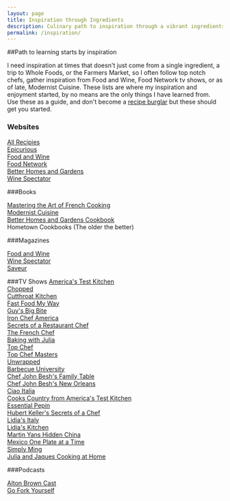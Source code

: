 ```yaml
---
layout: page
title: Inspiration through Ingredients
description: Culinary path to inspiration through a vibrant ingredients, local Farmers Markets, reading top chefs tweets, read magazines like Modernist Cuisine, and watch and sometimes critique television shows. 
permalink: /inspiration/
---
```


##Path to learning starts by inspiration

I need inspiration at times that doesn't just come from a single ingredient, a trip to Whole Foods, or the Farmers Market, so I often follow top notch chefs, gather inspiration from Food and Wine, Food Network tv shows, or as of late, Modernist Cuisine. These lists are where my inspiration and enjoyment started, by no means are the only things I have learned from. Use these as a guide, and don't become a [recipe burglar](http://www.foodandwine.com/articles/new-era-of-the-recipe-burglar) but these should get you started.

### Websites

[All Recipies](http://allrecipes.com/)  
[Epicurious](http://www.epicurious.com/)  
[Food and Wine](http://www.foodandwine.com/)  
[Food Network](http://www.foodnetwork.com/)  
[Better Homes and Gardens](http://www.bhg.com/recipes/)  
[Wine Spectator](http://www.winespectator.com/)  

###Books

[Mastering the Art of French Cooking](http://www.amazon.com/Mastering-Art-French-Cooking-Set/dp/0307593525/ref=sr_1_2?s=books&ie=UTF8&qid=1400694850&sr=1-2&keywords=mastering+the+art+of+french+cooking)  
[Modernist Cuisine](http://www.amazon.com/Modernist-Cuisine-The-Science-Cooking/dp/0982761007/ref=sr_1_2?ie=UTF8&qid=1406001268&sr=8-2&keywords=modernist+cuisine)  
[Better Homes and Gardens Cookbook](http://www.amazon.com/Better-Homes-Gardens-Cook-Book/dp/0470560800/ref=sr_1_1?s=books&ie=UTF8&qid=1400694955&sr=1-1&keywords=better+homes+and+gardens+cookbook)  
Hometown Cookbooks (The older the better)  

###Magazines

[Food and Wine](https://subscription.foodandwine.com/storefront/subscribe-to-food-and-wine/site/wi-sem-3term-prem.html?link=1021723&fpa_oc=F%26W+2014+SEM+Utensil+Set)  
[Wine Spectator](https://w1.buysub.com/pubs/M5/WNE/WS-Sub-PocketGuide.jsp?cds_page_id=72490&cds_mag_code=WNE&id=1400695032438&lsid=41411257124048433&vid=1)  
[Saveur](http://www.saveur.com/)  

###TV Shows
[America's Test Kitchen](http://www.iptv.org/series.cfm/10992/americas_test_kitchen_from)  
[Chopped](http://www.foodnetwork.com/shows/chopped.html)  
[Cutthroat Kitchen](http://www.foodnetwork.com/shows/cutthroat-kitchen.html)  
[Fast Food My Way](http://www.createtv.com/CreateProgram.nsf/vLinkTitle/Jacques+P+pin+Fast+Food+My+Way?OpenDocument&Index=J#sthash.RWZucTNF.dpbs)  
[Guy's Big Bite](http://www.foodnetwork.com/shows/guys-big-bite.html)  
[Iron Chef America](http://www.foodnetwork.com/shows/iron-chef-america.html/)  
[Secrets of a Restaurant Chef](http://www.foodnetwork.com/shows/secrets-of-a-restaurant-chef.html/)  
[The French Chef](http://www.createtv.com/CreateProgram.nsf/vLinkTitle/French+Chef+Classics?OpenDocument&Index=F#sthash.CGUuFaZh.dpbs)  
[Baking with Julia](http://www.createtv.com/CreateProgram.nsf/vLinkTitle/Baking+with+Julia?OpenDocument&Index=B#sthash.jZxbRmiq.dpbs)  
[Top Chef](http://www.bravotv.com/top-chef)  
[Top Chef Masters](http://www.bravotv.com/top-chef-masters)  
[Unwrapped](http://www.foodnetwork.com/videos/players/food-network-full-episodes.7c0b7465-d8d4-4513-9a7e-9882e8eff7d6.0189079.html)  
[Barbecue University](http://www.createtv.com/CreateProgram.nsf/vLinkTitle/Barbecue+University+With+Steven+Raichlen?OpenDocument&Index=B#sthash.lZUFGAp2.dpbs)  
[Chef John Besh's Family Table](http://www.createtv.com/CreateProgram.nsf/vLinkTitle/Chef+John+Beshs+Family+Table?OpenDocument&Index=C#sthash.p2HVIsR1.dpbs)  
[Chef John Besh's New Orleans](http://www.createtv.com/CreateProgram.nsf/vLinkTitle/Chef+John+Beshs+New+Orleans?OpenDocument&Index=C#sthash.0iCiRusT.dpbs)  
[Ciao Italia](http://www.createtv.com/CreateProgram.nsf/vLinkTitle/Ciao+Italia?OpenDocument&Index=C#sthash.wq4jKgV1.dpbs)  
[Cooks Country from America's Test Kitchen](http://www.createtv.com/CreateProgram.nsf/vLinkTitle/Cooks+Country+from+Americas+Test+Kitchen?OpenDocument&Index=C#sthash.f3sSYFWk.dpbs)  
[Essential Pepin](http://www.createtv.com/CreateProgram.nsf/vLinkTitle/Essential+Pepin?OpenDocument&Index=E#sthash.LwDrC4fi.dpbs)  
[Hubert Keller's Secrets of a Chef](http://www.createtv.com/CreateProgram.nsf/vLinkTitle/Hubert+Keller+Secrets+of+a+Chef?OpenDocument&Index=H#sthash.KobojrN4.dpbs)  
[Lidia's Italy](http://www.createtv.com/CreateProgram.nsf/vLinkTitle/Lidias+Italy+In+America?OpenDocument&Index=L#sthash.7po3eyn4.dpbs)  
[Lidia's Kitchen](http://www.createtv.com/CreateProgram.nsf/vLinkTitle/Lidias+Kitchen?OpenDocument&Index=L#sthash.fmvohW9Y.dpbs)  
[Martin Yans Hidden China](http://www.createtv.com/CreateProgram.nsf/vLinkTitle/Martin+Yans+Hidden+China?OpenDocument&Index=M#sthash.l6fbIdFA.dpbs)  
[Mexico One Plate at a Time](http://www.createtv.com/CreateProgram.nsf/vLinkTitle/Mexico+-+One+Plate+at+a+Time+with+Rick+Bayless?OpenDocument&Index=M#sthash.NxDm4159.dpbs)  
[Simply Ming](http://www.createtv.com/CreateProgram.nsf/vLinkTitle/Simply+Ming?OpenDocument&Index=S#sthash.v5VI8LyG.dpbs)  
[Julia and Jaques Cooking at Home](http://www.hulu.com/grid/julia-and-jacques-cooking-at-home?video_type=episode)  

###Podcasts

[Alton Brown Cast](http://altonbrown.com/)  
[Go Fork Yourself](http://andrewzimmern.com/category/podcasts/)  

